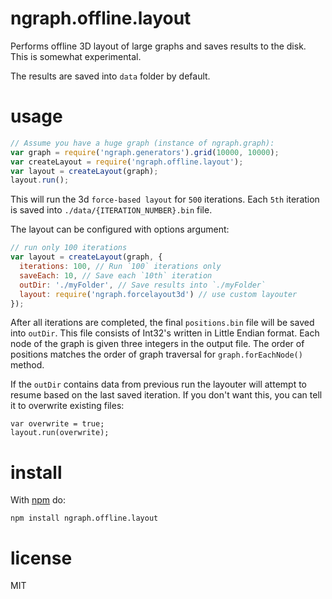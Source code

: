 # ngraph.offline.layout

Performs offline 3D layout of large graphs and saves results to the disk. This is
somewhat experimental.

The results are saved into `data` folder by default.

# usage

``` js
// Assume you have a huge graph (instance of ngraph.graph):
var graph = require('ngraph.generators').grid(10000, 10000);
var createLayout = require('ngraph.offline.layout');
var layout = createLayout(graph);
layout.run();
```

This will run the 3d `force-based layout` for `500` iterations. Each `5th`
iteration is saved into `./data/{ITERATION_NUMBER}.bin` file.

The layout can be configured with options argument:

``` js
// run only 100 iterations
var layout = createLayout(graph, {
  iterations: 100, // Run `100` iterations only
  saveEach: 10, // Save each `10th` iteration
  outDir: './myFolder', // Save results into `./myFolder`
  layout: require('ngraph.forcelayout3d') // use custom layouter
});
```

After all iterations are completed, the final `positions.bin` file will be
saved into `outDir`. This file consists of Int32's written in Little Endian format.
Each node of the graph is given three integers in the output file. The order
of positions matches the order of graph traversal for `graph.forEachNode()`
method.

If the `outDir` contains data from previous run the layouter will attempt to resume
based on the last saved iteration. If you don't want this, you can tell it to
overwrite existing files:

```
var overwrite = true;
layout.run(overwrite);
```

# install

With [npm](https://npmjs.org) do:

```
npm install ngraph.offline.layout
```

# license

MIT
